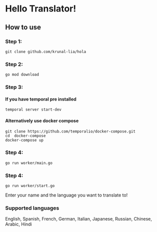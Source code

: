 # Hello Translator!

## How to use

### Step 1: 
`git clone github.com/krunal-lia/hola`

### Step 2:
`go mod download`

### Step 3: 
#### If you have temporal pre installed 
`temporal server start-dev`
#### Alternatively use docker compose
```
git clone https://github.com/temporalio/docker-compose.git
cd  docker-compose
docker-compose up
```

### Step 4:
`go run worker/main.go`

### Step 4:
`go run worker/start.go`

Enter your name and the language you want to translate to!

### Supported languages
English, Spanish, French, German, Italian, Japanese, Russian, Chinese, Arabic, Hindi
